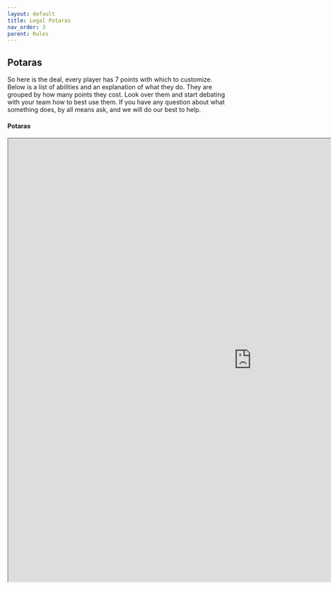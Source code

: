```yaml
---
layout: default
title: Legal Potaras 
nav_order: 3
parent: Rules
---
```

## Potaras

So here is the deal, every player has 7 points with which to customize. Below is a list of abilities and an explanation of what they do. They are grouped by how many points they cost. Look over them and start debating with your team how to best use them. If you have any question about what something does, by all means ask, and we will do our best to help.

#### Potaras 

<iframe width=1100 height=1000 scrolling="yes" src="https://docs.google.com/spreadsheets/d/e/2PACX-1vQ3M0rSgk8SBGoxIv-wsgW1HkYo5NnJqEkjMzQMtVeaBjW0HKmtHzZM9FF2ZavTEGoxXuyVz8LsGpSc/pubhtml?gid=0&amp;single=true&amp;widget=true&amp;headers=false"></iframe>